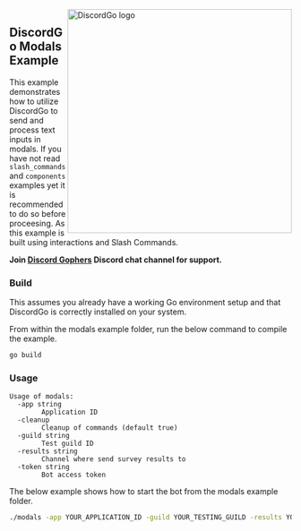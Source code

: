 <img align="right" alt="DiscordGo logo" src="/docs/img/discordgo.svg" width="400">

## DiscordGo Modals Example

This example demonstrates how to utilize DiscordGo to send and process text
inputs in modals. If you have not read `slash_commands` and `components`
examples yet it is recommended to do so before proceesing. As this example
is built using interactions and Slash Commands.

**Join [Discord Gophers](https://discord.gg/0f1SbxBZjYoCtNPP)
Discord chat channel for support.**

### Build

This assumes you already have a working Go environment setup and that
DiscordGo is correctly installed on your system.

From within the modals example folder, run the below command to compile the
example.

```sh
go build
```

### Usage

```
Usage of modals:
  -app string
    	Application ID
  -cleanup
    	Cleanup of commands (default true)
  -guild string
    	Test guild ID
  -results string
    	Channel where send survey results to
  -token string
    	Bot access token
```

The below example shows how to start the bot from the modals example folder.

```sh
./modals -app YOUR_APPLICATION_ID -guild YOUR_TESTING_GUILD -results YOUR_TESTING_CHANNEL -token YOUR_BOT_TOKEN
```
